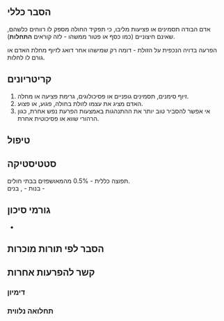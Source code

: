 ## הסבר כללי 
אדם הבודה תסמינים או פציעות מליבו, כי תפקיד החולה מספק לו רווחים כלשהם, שאינם חיצוניים (כמו כסף או פטור ממשהו - לזה קוראים **התחלות**).

הפרעה בדויה הנכפית על הזולת - דומה רק שמישהו אחר דואג לזיוף מחלת האדם או גורם לו לחלות.
## קריטריונים
1. זיוף סימנים, תסמינים גופניים או פסיכולוגים, גרימת פציעה או מחלה.
2. האדם מציג את עצמו לזולת בחולה, פגוע, או פצוע.
3. אי אפשר להסביר טוב יותר את ההתנהגות באמצעות הפרעת נפש אחרת, כגון הרהורי שווא או פסיכוטית אחרת.
## טיפול

## סטטיסטיקה
תפוצה כללית - 0.5% מהמאושפזים בבתי חולים.    
בנות - , בנים - 
## גורמי סיכון
* 
## הסבר לפי תורות מוכרות


## קשר להפרעות אחרות

### דימיון
### תחלואה נלווית

